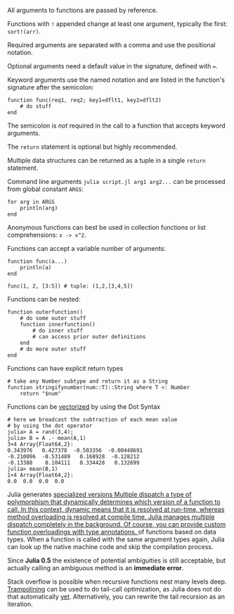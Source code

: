 All arguments to functions are passed by reference.

Functions with `!` appended change at least one argument, typically the first:
`sort!(arr)`.

Required arguments are separated with a comma and use the positional notation.

Optional arguments need a default value in the signature, defined with `=`.

Keyword arguments use the named notation and are listed in the function's
signature after the semicolon:

````
function func(req1, req2; key1=dflt1, key2=dflt2)
    # do stuff
end
````

The semicolon is *not* required in the call to a function that accepts keyword arguments.

The `return` statement is optional but highly recommended.

Multiple data structures can be returned as a tuple in a single `return` statement.

Command line arguments `julia script.jl arg1 arg2...` can be processed from global
constant `ARGS`:

```
for arg in ARGS
    println(arg)
end
```

Anonymous functions can best be used in collection functions or list comprehensions:
`x -> x^2`.

Functions can accept a variable number of arguments:

```
function func(a...)
    println(a)
end

func(1, 2, [3:5]) # tuple: (1,2,[3,4,5])
```

Functions can be nested:

```
function outerfunction()
    # do some outer stuff
    function innerfunction()
        # do inner stuff
        # can access prior outer definitions
    end
    # do more outer stuff
end
```

Functions can have explicit return types

```
# take any Number subtype and return it as a String
function stringifynumber(num::T)::String where T <: Number
    return "$num"
```

Functions can be
[vectorized](https://docs.julialang.org/en/release-0.5/manual/functions/#dot-syntax-for-vectorizing-functions)
by using the Dot Syntax

```
# here we broadcast the subtraction of each mean value
# by using the dot operator
julia> A = rand(3,4);
julia> B = A .- mean(A,1)
3×4 Array{Float64,2}:
0.343976   0.427378  -0.503356  -0.00448691
-0.210096  -0.531489   0.168928  -0.128212
-0.13388    0.104111   0.334428   0.132699
julia> mean(B,1)
1×4 Array{Float64,2}:
0.0  0.0  0.0  0.0
```

Julia generates <a class="tooltip" href="#">specialized versions<span> Multiple dispatch a type of
polymorphism that dynamically determines which version of a function to
call. In this context, dynamic means that it is resolved at run-time,
whereas method overloading is resolved at compile time. Julia manages
multiple dispatch completely in the background. Of course, you can
provide custom function overloadings with type annotations. </span></a>
of functions based on data types. When a function is called with the
same argument types again, Julia can look up the native machine code and
skip the compilation process.

Since **Julia 0.5** the existence of potential
ambiguities is still acceptable, but actually calling an ambiguous
method is an **immediate error**.

Stack overflow is possible when recursive functions nest many levels
deep. [Trampolining](https://blog.zachallaun.com/post/jumping-julia) can
be used to do tail-call optimization, as Julia does not do that
automatically [yet](https://github.com/JuliaLang/julia/issues/4964).
Alternatively, you can rewrite the tail recursion as an iteration.
